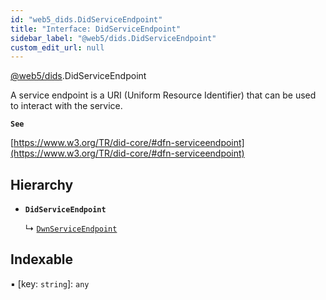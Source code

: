 ```yaml
---
id: "web5_dids.DidServiceEndpoint"
title: "Interface: DidServiceEndpoint"
sidebar_label: "@web5/dids.DidServiceEndpoint"
custom_edit_url: null
---
```


[@web5/dids](../modules/web5_dids.md).DidServiceEndpoint

A service endpoint is a URI (Uniform Resource Identifier) that can be used to interact with the service.

**`See`**

[https://www.w3.org/TR/did-core/#dfn-serviceendpoint](https://www.w3.org/TR/did-core/#dfn-serviceendpoint)

## Hierarchy

- **`DidServiceEndpoint`**

  ↳ [`DwnServiceEndpoint`](web5_dids.DwnServiceEndpoint.md)

## Indexable

▪ [key: `string`]: `any`
